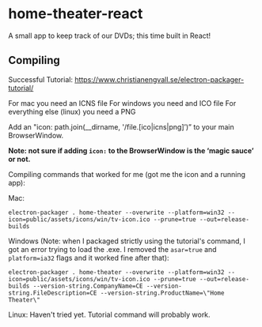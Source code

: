 # home-theater-react
A small app to keep track of our DVDs; this time built in React!

## Compiling

Successful Tutorial: https://www.christianengvall.se/electron-packager-tutorial/

For mac you need an ICNS file
For windows you need and ICO file
For everything else (linux) you need a PNG

Add an "icon: path.join(__dirname, '/file.[ico|icns|png]’)” to your main BrowserWindow.

**Note: not sure if adding `icon:` to the BrowserWindow is the ‘magic sauce’ or not.**

Compiling commands that worked for me (got me the icon and a running app):

Mac:
```
electron-packager . home-theater --overwrite --platform=win32 --icon=public/assets/icons/win/tv-icon.ico --prune=true --out=release-builds
```

Windows (Note: when I packaged strictly using the tutorial's command, I got an error trying to load the .exe. I removed the `asar=true` and `platform=ia32` flags and it worked fine after that):
```
electron-packager . home-theater --overwrite --platform=win32 --icon=public/assets/icons/win/tv-icon.ico --prune=true --out=release-builds --version-string.CompanyName=CE --version-string.FileDescription=CE --version-string.ProductName=\"Home Theater\"
```

Linux: Haven't tried yet. Tutorial command will probably work.
